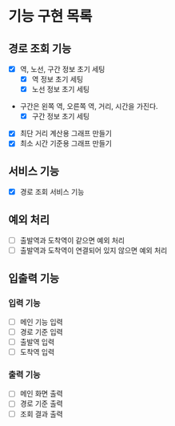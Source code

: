 # 기능 구현 목록

## 경로 조회 기능
- [x] 역, 노선, 구간 정보 초기 세팅
  - [x] 역 정보 초기 세팅
  - [x] 노선 정보 초기 세팅
- 구간은 왼쪽 역, 오른쪽 역, 거리, 시간을 가진다.
  - [x] 구간 정보 초기 세팅
- [x] 최단 거리 계산용 그래프 만들기
- [x] 최소 시간 기준용 그래프 만들기

## 서비스 기능
- [x] 경로 조회 서비스 기능

## 예외 처리
- [ ] 출발역과 도착역이 같으면 예외 처리
- [ ] 출발역과 도착역이 연결되어 있지 않으면 예외 처리

## 입출력 기능
### 입력 기능
- [ ] 메인 기능 입력
- [ ] 경로 기준 입력
- [ ] 출발역 입력
- [ ] 도착역 입력

### 출력 기능
- [ ] 메인 화면 출력
- [ ] 경로 기준 출력
- [ ] 조회 결과 출력